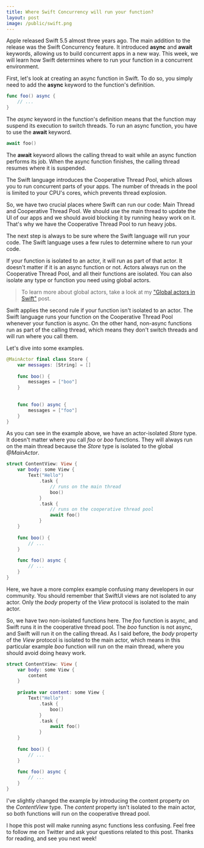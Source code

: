 ```yaml
---
title: Where Swift Concurrency will run your function?
layout: post
image: /public/swift.png
---
```


Apple released Swift 5.5 almost three years ago. The main addition to the release was the Swift Concurrency feature. It introduced **async** and **await** keywords, allowing us to build concurrent apps in a new way. This week, we will learn how Swift determines where to run your function in a concurrent environment.

First, let's look at creating an async function in Swift. To do so, you simply need to add the **async** keyword to the function's definition.

```swift
func foo() async {
    // ...
}
```

The *async* keyword in the function's definition means that the function may suspend its execution to switch threads. To run an async function, you have to use the **await** keyword.

```swift
await foo()
```

The **await** keyword allows the calling thread to wait while an async function performs its job. When the async function finishes, the calling thread resumes where it is suspended.

The Swift language introduces the Cooperative Thread Pool, which allows you to run concurrent parts of your apps. The number of threads in the pool is limited to your CPU's cores, which prevents thread explosion.

So, we have two crucial places where Swift can run our code: Main Thread and Cooperative Thread Pool. We should use the main thread to update the UI of our apps and we should avoid blocking it by running heavy work on it. That's why we have the Cooperative Thread Pool to run heavy jobs.

The next step is always to be sure where the Swift language will run your code. The Swift language uses a few rules to determine where to run your code.

If your function is isolated to an actor, it will run as part of that actor. It doesn't matter if it is an async function or not. Actors always run on the Cooperative Thread Pool, and all their functions are isolated. You can also isolate any type or function you need using global actors.

> To learn more about global actors, take a look at my ["Global actors in Swift"](https://swiftwithmajid.com/2024/03/12/global-actors-in-swift/) post.

Swift applies the second rule if your function isn't isolated to an actor. The Swift language runs your function on the Cooperative Thread Pool whenever your function is async. On the other hand, non-async functions run as part of the calling thread, which means they don't switch threads and will run where you call them.

Let's dive into some examples.

```swift
@MainActor final class Store {
    var messages: [String] = []
    
    func boo() {
        messages = ["boo"]
    }
    
    
    func foo() async {
        messages = ["foo"]
    }
}
```

As you can see in the example above, we have an actor-isolated *Store* type. It doesn't matter where you call *foo* or *boo* functions. They will always run on the main thread because the *Store* type is isolated to the global *@MainActor*.

```swift
struct ContentView: View {
    var body: some View {
        Text("Hello")
            .task {
                // runs on the main thread
                boo()
            }
            .task {
                // runs on the cooperative thread pool
                await foo()
            }
    }
    
    func boo() {
        // ...
    }
    
    func foo() async {
        // ...
    }
}
```

Here, we have a more complex example confusing many developers in our community. You should remember that SwiftUI views are not isolated to any actor. Only the *body* property of the *View* protocol is isolated to the main actor.

So, we have two non-isolated functions here. The *foo* function is async, and Swift runs it in the cooperative thread pool. The *boo* function is not async, and Swift will run it on the calling thread. As I said before, the *body* property of the *View* protocol is isolated to the main actor, which means in this particular example *boo* function will run on the main thread, where you should avoid doing heavy work.

```swift
struct ContentView: View {
    var body: some View {
        content
    }
    
    private var content: some View {
        Text("Hello")
            .task {
                boo()
            }
            .task {
                await foo()
            }
    }
    
    func boo() {
        // ...
    }
    
    func foo() async {
        // ...
    }
}
```

I've slightly changed the example by introducing the content property on the *ContentView* type. The *content* property isn't isolated to the main actor, so both functions will run on the cooperative thread pool.
 
I hope this post will make running async functions less confusing. Feel free to follow me on Twitter and ask your questions related to this post. Thanks for reading, and see you next week!
